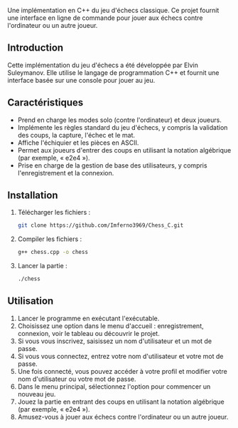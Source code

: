 Une implémentation en C++ du jeu d'échecs classique. Ce projet fournit une interface en ligne de commande pour jouer aux échecs contre l'ordinateur ou un autre joueur.
## Introduction

Cette implémentation du jeu d'échecs a été développée par Elvin Suleymanov. Elle utilise le langage de programmation C++ et fournit une interface basée sur une console pour jouer au jeu.
## Caractéristiques

- Prend en charge les modes solo (contre l'ordinateur) et deux joueurs.
- Implémente les règles standard du jeu d'échecs, y compris la validation des coups, la capture, l'échec et le mat.
- Affiche l'échiquier et les pièces en ASCII.
- Permet aux joueurs d'entrer des coups en utilisant la notation algébrique (par exemple, « e2e4 »).
- Prise en charge de la gestion de base des utilisateurs, y compris l'enregistrement et la connexion.
## Installation

1. Télécharger les fichiers :

   ```bash
   git clone https://github.com/Imferno3969/Chess_C.git
   ```

2. Compiler les fichiers :

   ```bash
   g++ chess.cpp -o chess
   ```

3. Lancer la partie :

   ```bash
   ./chess
   ```

## Utilisation

1. Lancer le programme en exécutant l'exécutable.
2. Choisissez une option dans le menu d'accueil : enregistrement, connexion, voir le tableau ou découvrir le projet.
3. Si vous vous inscrivez, saisissez un nom d'utilisateur et un mot de passe.
4. Si vous vous connectez, entrez votre nom d'utilisateur et votre mot de passe.
5. Une fois connecté, vous pouvez accéder à votre profil et modifier votre nom d'utilisateur ou votre mot de passe.
6. Dans le menu principal, sélectionnez l'option pour commencer un nouveau jeu.
7. Jouez la partie en entrant des coups en utilisant la notation algébrique (par exemple, « e2e4 »).
8. Amusez-vous à jouer aux échecs contre l'ordinateur ou un autre joueur.
